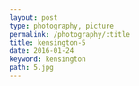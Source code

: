 ```yaml
---
layout: post
type: photography, picture
permalink: /photography/:title
title: kensington-5
date: 2016-01-24
keyword: kensington
path: 5.jpg
---
```



